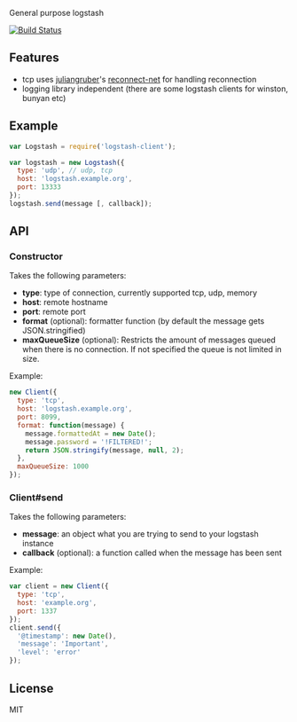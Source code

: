 General purpose logstash

[![Build Status](https://travis-ci.org/Mehdikarimian/safe-logstash-client.svg?branch=master)](https://travis-ci.org/Mehdikarimian/safe-logstash-client)

## Features

* tcp uses [juliangruber](https://github.com/juliangruber)'s [reconnect-net](https://github.com/juliangruber/reconnect-net) for handling reconnection
* logging library independent (there are some logstash clients for winston, bunyan etc)


## Example

```js
var Logstash = require('logstash-client');

var logstash = new Logstash({
  type: 'udp', // udp, tcp
  host: 'logstash.example.org',
  port: 13333
});
logstash.send(message [, callback]);
```

## API

### Constructor

Takes the following parameters:
* **type**: type of connection, currently supported tcp, udp, memory
* **host**: remote hostname
* **port**: remote port
* **format** (optional): formatter function (by default the message gets JSON.stringified)
* **maxQueueSize** (optional): Restricts the amount of messages queued when there is no connection. If not specified the queue is not limited in size.

Example:

```js
new Client({
  type: 'tcp',
  host: 'logstash.example.org',
  port: 8099,
  format: function(message) {
    message.formattedAt = new Date();
    message.password = '!FILTERED!';
    return JSON.stringify(message, null, 2);
  },
  maxQueueSize: 1000
});
```

### Client#send

Takes the following parameters:

* **message**: an object what you are trying to send to your logstash instance
* **callback** (optional): a function called when the message has been sent

Example:

```js
var client = new Client({
  type: 'tcp',
  host: 'example.org',
  port: 1337
});
client.send({
  '@timestamp': new Date(),
  'message': 'Important',
  'level': 'error'
});
```

## License

MIT
